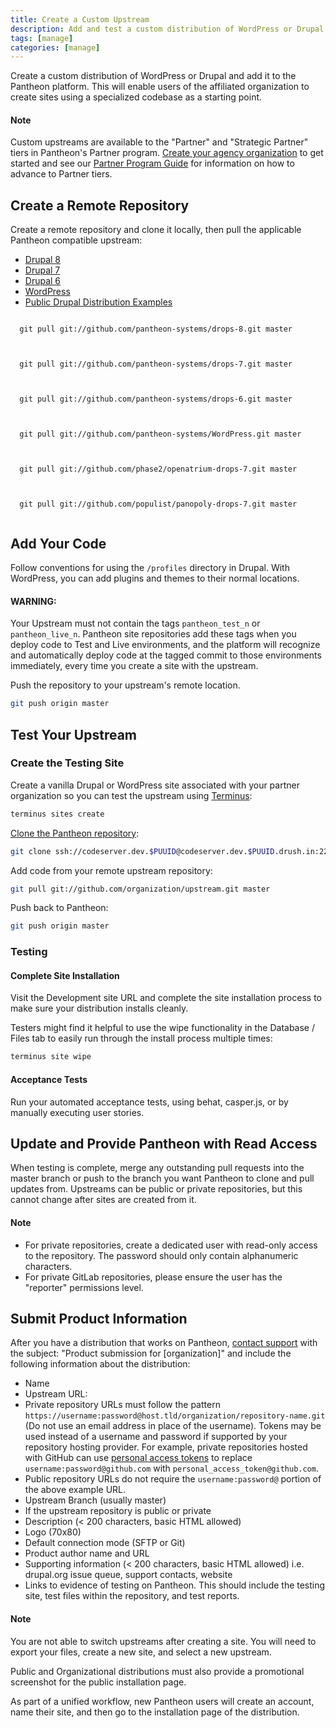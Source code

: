 ```yaml
---
title: Create a Custom Upstream
description: Add and test a custom distribution of WordPress or Drupal on the Pantheon website management platform.
tags: [manage]
categories: [manage]
---
```

Create a custom distribution of WordPress or Drupal and add it to the Pantheon platform. This will enable users of the affiliated organization to create sites using a specialized codebase as a starting point.

<div class="alert alert-info" role="alert">
<h4>Note</h4>
Custom upstreams are available to the "Partner" and "Strategic Partner" tiers in Pantheon's Partner program. <a href="/docs/organizations/#create-an-organization">Create your agency organization</a> to get started and see our <a href="https://pantheon.io/sites/default/files/Partner_Program_Guide_2015.pdf">Partner Program Guide</a> for information on how to advance to Partner tiers.</div>

## Create a Remote Repository

Create a remote repository and clone it locally, then pull the applicable Pantheon compatible upstream:
<!-- Nav tabs -->
<ul class="nav nav-tabs" role="tablist">
  <li role="presentation" class="active"><a href="#d8" aria-controls="d8" role="tab" data-toggle="tab">Drupal 8</a></li>
  <li role="presentation"><a href="#d7" aria-controls="d7" role="tab" data-toggle="tab">Drupal 7</a></li>
  <li role="presentation"><a href="#d6" aria-controls="d6" role="tab" data-toggle="tab">Drupal 6</a></li>
  <li role="presentation"><a href="#wp" aria-controls="wp" role="tab" data-toggle="tab">WordPress</a></li>
  <li role="presentation"><a href="#distribution" aria-controls="distribution" role="tab" data-toggle="tab">Public Drupal Distribution Examples</a></li>
</ul>

<!-- Tab panes -->
<div class="tab-content">
  <div role="tabpanel" class="tab-pane active" id="d8">
  <pre><code class="bash hljs">
  git pull git://github.com/pantheon-systems/drops-8.git master
  </code></pre>
  </div>
  <div role="tabpanel" class="tab-pane" id="d7">
  <pre><code class="bash hljs">
  git pull git://github.com/pantheon-systems/drops-7.git master
  </code></pre>
  </div>
  <div role="tabpanel" class="tab-pane" id="d6">
  <pre><code class="bash hljs">
  git pull git://github.com/pantheon-systems/drops-6.git master
  </code></pre>
  </div>
  <div role="tabpanel" class="tab-pane" id="wp">
  <pre><code class="bash hljs">
  git pull git://github.com/pantheon-systems/WordPress.git master
  </code></pre>
  </div>
  <div role="tabpanel" class="tab-pane" id="distribution">
  <pre><code class="bash hljs">
  git pull git://github.com/phase2/openatrium-drops-7.git master
  </code></pre>
  <pre><code class="bash hljs">
  git pull git://github.com/populist/panopoly-drops-7.git master
  </code></pre>
  </div>
</div>

## Add Your Code

Follow conventions for using the `/profiles` directory in Drupal. With WordPress, you can add plugins and themes to their normal locations.

<div class="alert alert-danger"><h4>WARNING:</h4>Your Upstream must not contain the tags <code>pantheon_test_n</code> or <code>pantheon_live_n</code>. Pantheon site repositories add these tags when you deploy code to Test and Live environments, and the platform will recognize and automatically deploy code at the tagged commit to those environments immediately, every time you create a site with the upstream.</div>

Push the repository to your upstream's remote location.

```bash
git push origin master
```

## Test Your Upstream

### Create the Testing Site

Create a vanilla Drupal or WordPress site associated with your partner organization so you can test the upstream using [Terminus](/docs/terminus/):

```bash
terminus sites create
```

[Clone the Pantheon repository](/docs/git/#clone-your-site-codebase):

```bash
git clone ssh://codeserver.dev.$PUUID@codeserver.dev.$PUUID.drush.in:2222/~/repository.git machine-name
```

Add code from your remote upstream repository:

```bash
git pull git://github.com/organization/upstream.git master
```

Push back to Pantheon:

```bash
git push origin master
```

### Testing

#### Complete Site Installation

Visit the Development site URL and complete the site installation process to make sure your distribution installs cleanly.

Testers might find it helpful to use the wipe functionality in the Database / Files tab to easily run through the install process multiple times:
```bash
terminus site wipe
```


#### Acceptance Tests

Run your automated acceptance tests, using behat, casper.js, or by manually executing user stories.

## Update and Provide Pantheon with Read Access

When testing is complete, merge any outstanding pull requests into the master branch or push to the branch you want Pantheon to clone and pull updates from. Upstreams can be public or private repositories, but this cannot change after sites are created from it.
<div class="alert alert-info" role="alert">
<h4>Note</h4>
  <ul>
    <li>For private repositories, create a dedicated user with read-only access to the repository. The password should only contain alphanumeric characters.</li>
    <li>For private GitLab repositories, please ensure the user has the "reporter" permissions level.</li>
  </ul>
</div>

## Submit Product Information

After you have a distribution that works on Pantheon, [contact support](/docs/getting-support) with the subject: "Product submission for [organization]" and include the following information about the distribution:

- Name
- Upstream URL:
 - Private repository URLs must follow the pattern `https://username:password@host.tld/organization/repository-name.git` (Do not use an email address in place of the username). Tokens may be used instead of a username and password if supported by your repository hosting provider. For example, private repositories hosted with GitHub can use [personal access tokens](https://help.github.com/articles/creating-an-access-token-for-command-line-use/) to replace `username:password@github.com` with `personal_access_token@github.com`.
 - Public repository URLs do not require the `username:password@` portion of the above example URL.
- Upstream Branch (usually master)
- If the upstream repository is public or private
- Description (< 200 characters, basic HTML allowed)
- Logo (70x80)
- Default connection mode (SFTP or Git)
- Product author name and URL
- Supporting information (< 200 characters, basic HTML allowed) i.e. drupal.org issue queue, support contacts, website
- Links to evidence of testing on Pantheon. This should include the testing site, test files within the repository, and test reports.

<div class="alert alert-info" role="alert">
<h4>Note</h4>
You are not able to switch upstreams after creating a site. You will need to export your files, create a new site, and select a new upstream.</div>

Public and Organizational distributions must also provide a promotional screenshot for the public installation page.

As part of a unified workflow, new Pantheon users will create an account, name their site, and then go to the installation page of the distribution.
